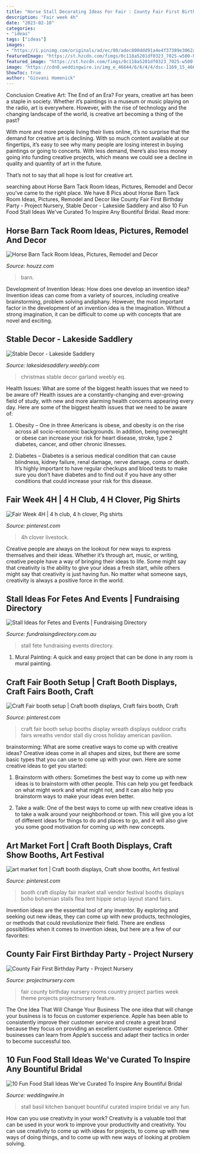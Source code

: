 ```yaml
---
title: "Horse Stall Decorating Ideas For Fair : County Fair First Birthday Party"
description: "Fair week 4h"
date: "2023-02-10"
categories:
- "ideas"
tags: ["ideas"]
images:
- "https://i.pinimg.com/originals/ad/ec/80/adec800ddd91a4e4f37389e3062a08ff.jpg"
featuredImage: "https://st.hzcdn.com/fimgs/0c118a5201df0323_7025-w500-h666-b0-p0--contemporary-shed.jpg"
featured_image: "https://st.hzcdn.com/fimgs/0c118a5201df0323_7025-w500-h666-b0-p0--contemporary-shed.jpg"
image: "https://cdn0.weddingwire.in/img_e_46644/6/6/4/4/dsc-1169_15_46644.jpg"
ShowToc: true
author: "Giovani Homenick"
---
```



Conclusion
Creative Art: The End of an Era?
For years, creative art has been a staple in society. Whether it’s paintings in a museum or music playing on the radio, art is everywhere. However, with the rise of technology and the changing landscape of the world, is creative art becoming a thing of the past?

With more and more people living their lives online, it’s no surprise that the demand for creative art is declining. With so much content available at our fingertips, it’s easy to see why many people are losing interest in buying paintings or going to concerts. With less demand, there’s also less money going into funding creative projects, which means we could see a decline in quality and quantity of art in the future.

That’s not to say that all hope is lost for creative art.

	

		
searching about Horse Barn Tack Room Ideas, Pictures, Remodel and Decor you've came to the right place. We have 8 Pics about Horse Barn Tack Room Ideas, Pictures, Remodel and Decor like County Fair First Birthday Party - Project Nursery, Stable Decor - Lakeside Saddlery and also 10 Fun Food Stall Ideas We&#039;ve Curated To Inspire Any Bountiful Bridal. Read more:
		
    
## Horse Barn Tack Room Ideas, Pictures, Remodel And Decor

<img loading=lazy src="https://st.hzcdn.com/fimgs/0c118a5201df0323_7025-w500-h666-b0-p0--contemporary-shed.jpg" onerror="this.onerror=null;this.src='https://tse2.mm.bing.net/th?id=OIP.ysO8HtupZtSu6TMDHNT_FwHaJ3&amp;pid=15.1';" alt="Horse Barn Tack Room Ideas, Pictures, Remodel and Decor">

_Source: houzz.com_

>barn. 

	

Development of Invention Ideas: How does one develop an invention idea?
Invention ideas can come from a variety of sources, including creative brainstorming, problem solving andiphany. However, the most important factor in the development of an invention idea is the imagination. Without a strong imagination, it can be difficult to come up with concepts that are novel and exciting.

    
## Stable Decor - Lakeside Saddlery

<img loading=lazy src="http://lakesidesaddlery.weebly.com/uploads/1/2/6/4/12641918/6117175_orig.jpg" onerror="this.onerror=null;this.src='https://tse4.mm.bing.net/th?id=OIP.E3pawW5myhidG3KRVIb0UwHaHa&amp;pid=15.1';" alt="Stable Decor - Lakeside Saddlery">

_Source: lakesidesaddlery.weebly.com_

>christmas stable decor garland weebly eq. 

	

Health Issues: What are some of the biggest health issues that we need to be aware of?
Health issues are a constantly-changing and ever-growing field of study, with new and more alarming health concerns appearing every day. Here are some of the biggest health issues that we need to be aware of:
1. Obesity – One in three Americans is obese, and obesity is on the rise across all socio-economic backgrounds. In addition, being overweight or obese can increase your risk for heart disease, stroke, type 2 diabetes, cancer, and other chronic illnesses.

2. Diabetes – Diabetes is a serious medical condition that can cause blindness, kidney failure, renal damage, nerve damage, coma or death. It’s highly important to have regular checkups and blood tests to make sure you don’t have diabetes and to find out if you have any other conditions that could increase your risk for this disease.


    
## Fair Week 4H | 4 H Club, 4 H Clover, Pig Shirts

<img loading=lazy src="https://i.pinimg.com/originals/ad/ec/80/adec800ddd91a4e4f37389e3062a08ff.jpg" onerror="this.onerror=null;this.src='https://tse1.mm.bing.net/th?id=OIP.SpKhxtZvY7Sx7B5optrpXwHaKA&amp;pid=15.1';" alt="Fair Week 4H | 4 h club, 4 h clover, Pig shirts">

_Source: pinterest.com_

>4h clover livestock. 

	

Creative people are always on the lookout for new ways to express themselves and their ideas. Whether it’s through art, music, or writing, creative people have a way of bringing their ideas to life. Some might say that creativity is the ability to give your ideas a fresh start, while others might say that creativity is just having fun. No matter what someone says, creativity is always a positive force in the world.

    
## Stall Ideas For Fetes And Events | Fundraising Directory

<img loading=lazy src="https://www.fundraisingdirectory.com.au/wp-content/uploads/2017/05/Untitled-design-4-min-1.png" onerror="this.onerror=null;this.src='https://tse4.mm.bing.net/th?id=OIP.6U2yUXqao4dFmKh_oEBzdwHaEw&amp;pid=15.1';" alt="Stall Ideas for Fetes and Events | Fundraising Directory">

_Source: fundraisingdirectory.com.au_

>stall fete fundraising events directory. 

	

1. Mural Painting: A quick and easy project that can be done in any room is mural painting.

    
## Craft Fair Booth Setup | Craft Booth Displays, Craft Fairs Booth, Craft

<img loading=lazy src="https://i.pinimg.com/originals/50/c6/d9/50c6d9043fd7241713609acd04d5ebbd.jpg" onerror="this.onerror=null;this.src='https://tse4.mm.bing.net/th?id=OIP.t6hwHu3hRedEgLCHtmvLcAHaFj&amp;pid=15.1';" alt="Craft Fair booth setup | Craft booth displays, Craft fairs booth, Craft">

_Source: pinterest.com_

>craft fair booth setup booths display wreath displays outdoor crafts fairs wreaths vendor stall diy cross holiday american pavilion. 

	

brainstorming: What are some creative ways to come up with creative ideas?
Creative ideas come in all shapes and sizes, but there are some basic types that you can use to come up with your own. Here are some creative ideas to get you started:
1. Brainstorm with others: Sometimes the best way to come up with new ideas is to brainstorm with other people. This can help you get feedback on what might work and what might not, and it can also help you brainstorm ways to make your ideas even better.

2. Take a walk: One of the best ways to come up with new creative ideas is to take a walk around your neighborhood or town. This will give you a lot of different ideas for things to do and places to go, and it will also give you some good motivation for coming up with new concepts.


    
## Art Market Fort | Craft Booth Displays, Craft Show Booths, Art Festival

<img loading=lazy src="https://i.pinimg.com/originals/08/5f/87/085f87b59d4f37107ea43dd7d8c36a84.jpg" onerror="this.onerror=null;this.src='https://tse3.mm.bing.net/th?id=OIP.P_Nx43i1kymBCb0gsZcH3wHaGO&amp;pid=15.1';" alt="art market fort | Craft booth displays, Craft show booths, Art festival">

_Source: pinterest.com_

>booth craft display fair market stall vendor festival booths displays boho bohemian stalls flea tent hippie setup layout stand fairs. 

	

Invention ideas are the essential tool of any inventor. By exploring and seeking out new ideas, they can come up with new products, technologies, or methods that could revolutionize their field. There are endless possibilities when it comes to invention ideas, but here are a few of our favorites:

    
## County Fair First Birthday Party - Project Nursery

<img loading=lazy src="http://projectnursery.com/wp-content/uploads/2014/06/DSC_0163-Copy3.jpg" onerror="this.onerror=null;this.src='https://tse1.mm.bing.net/th?id=OIP.xxGtAPnzURGSrbWU8y7lXQHaE8&amp;pid=15.1';" alt="County Fair First Birthday Party - Project Nursery">

_Source: projectnursery.com_

>fair county birthday nursery rooms country project parties week theme projects projectnursery feature. 

	

The One Idea That Will Change Your Business
The one idea that will change your business is to focus on customer experience. Apple has been able to consistently improve their customer service and create a great brand because they focus on providing an excellent customer experience. Other businesses can learn from Apple’s success and adapt their tactics in order to become successful too.

    
## 10 Fun Food Stall Ideas We&#039;ve Curated To Inspire Any Bountiful Bridal

<img loading=lazy src="https://cdn0.weddingwire.in/img_e_46644/6/6/4/4/dsc-1169_15_46644.jpg" onerror="this.onerror=null;this.src='https://tse1.mm.bing.net/th?id=OIP.dO3FRAYsB0pLyLbf1BrVrQHaE8&amp;pid=15.1';" alt="10 Fun Food Stall Ideas We&#039;ve Curated To Inspire Any Bountiful Bridal">

_Source: weddingwire.in_

>stall basil kitchen banquet bountiful curated inspire bridal ve any fun. 

	

How can you use creativity in your work?
Creativity is a valuable tool that can be used in your work to improve your productivity and creativity. You can use creativity to come up with ideas for projects, to come up with new ways of doing things, and to come up with new ways of looking at problem solving.

